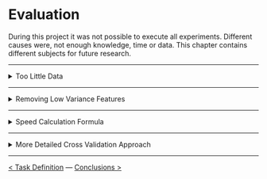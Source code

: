 # Evaluation

During this project it was not possible to execute all experiments. Different causes were, not enough knowledge, time or data. This chapter contains different subjects for future research. 

---

<details><summary>Too Little Data</summary>

To make predictions for the MET regression models it is necessary to have enough data so the model could generalize. This was not the case. From the 40 respondents, only 25 were useful for our experiments. The results of this was that our MET predictions models were *overfitting*, which resulted in inaccurate results for the calculation of the 150 minutes moderate intense physical activity.  

##### Recommendation

For future research on this topic I recommend more data. One of the main reasons why we were not able to answer the main research question with more certainty was because of too little data for our experiments. 

</details>

---

<details><summary>Removing Low Variance Features</summary>

While creating the features for the MET prediction models we picked the most logical features from the `respondenten.csv` file (this file contains different characteristics of all participating respondents) that was provided by CBS, but the most logical is not always the most optimal.

##### Recommendation

My recommendation for the MET models is to remove low variance Features. The cause of the overfitting MET models could be having low variance features. The models could improve (or worsen) once the low variance features are removed from the models.  

</details>

---

<details><summary>Speed Calculation Formula</summary>

One of the features for our MET models was `speed`. This feature improved the scores of the models tremendously, but we are not 100% sure if the calculations are correctly implemented since none of our group members has a mathematical background. 

##### Recommendation

Let someone with a mathematical background implement the speed calculation correctly and see what this does to the results of the MET models.

</details>

---

<details><summary>More Detailed Cross Validation Approach</summary>

Myself applied Cross Validation on the MET models. If I had more time to work on this I would go for a more detailed approach. 

I started very late with applying Cross Validation and was therefore not able to try and analyse more possible options. 

##### Recommendation

Start applying Cross Validation and K-fold Cross Validation directly after generating the first scores instead of almost at the end of the experiments. 

</details>

---

[< Task Definition](task_definition.md) — [Conclusions >](conclusions.md) 
